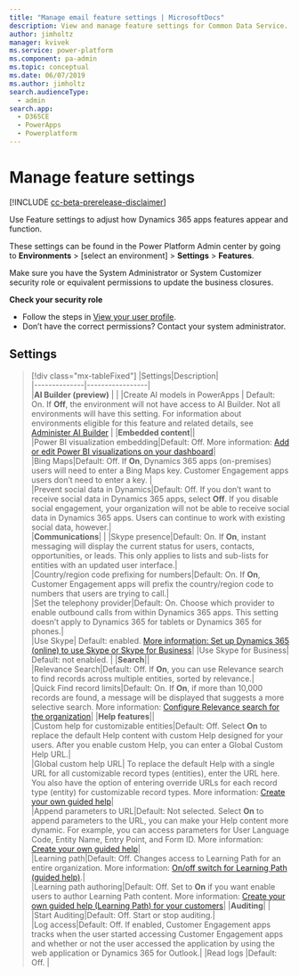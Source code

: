 ```yaml
---
title: "Manage email feature settings | MicrosoftDocs"
description: View and manage feature settings for Common Data Service.
author: jimholtz
manager: kvivek
ms.service: power-platform
ms.component: pa-admin
ms.topic: conceptual
ms.date: 06/07/2019
ms.author: jimholtz 
search.audienceType: 
  - admin
search.app: 
  - D365CE
  - PowerApps
  - Powerplatform
---
```

# Manage feature settings 

[!INCLUDE [cc-beta-prerelease-disclaimer](../includes/cc-beta-prerelease-disclaimer.md)]

Use Feature settings to adjust how Dynamics 365 apps features appear and function.

These settings can be found in the Power Platform Admin center by going to **Environments** > [select an environment] > **Settings** > **Features**.

Make sure you have the System Administrator or System Customizer security role or equivalent permissions to update the business closures.

**Check your security role**

- Follow the steps in [View your user profile](https://docs.microsoft.com/dynamics365/customer-engagement/basics/view-your-user-profile).
- Don’t have the correct permissions? Contact your system administrator.

## Settings

> [!div class="mx-tableFixed"]
> |Settings|Description|  
> |--------------|-----------------|  
> |**AI Builder (preview)**  |   |
> |Create AI models in PowerApps  | Default: On. If **Off**, the environment will not have access to AI Builder. Not all environments will have this setting. For information about environments eligible for this feature and related details, see [Administer AI Builder](https://docs.microsoft.com/ai-builder/administer)  |
> |**Embedded content**||  
> |Power BI visualization embedding|Default: Off. More information: [Add or edit Power BI visualizations on your dashboard](https://docs.microsoft.com/dynamics365/customer-engagement/basics/add-edit-power-bi-visualizations-dashboard)|  
> |Bing Maps|Default: Off. If **On**, Dynamics 365 apps (on-premises) users will need to enter a Bing Maps key. Customer Engagement apps users don’t need to enter a key. |  
> |Prevent social data in Dynamics|Default: Off. If you don’t want to receive social data in Dynamics 365 apps, select **Off**. If you disable social engagement, your organization will not be able to receive social data in Dynamics 365 apps. Users can continue to work with existing social data, however.|  
> |**Communications**| |
> |Skype presence|Default: On. If **On**, instant messaging will display the current status for users, contacts, opportunities, or leads. This only applies to lists and sub-lists for entities with an updated user interface.|  
> |Country/region code prefixing for numbers|Default: On. If **On**, Customer Engagement apps will prefix the country/region code to numbers that users are trying to call.|  
> |Set the telephony provider|Default: On. Choose which provider to enable outbound calls from within Dynamics 365 apps. This setting doesn’t apply to Dynamics 365 for tablets or Dynamics 365 for phones.|  
> |Use Skype| Default: enabled. [More information: Set up Dynamics 365 (online) to use Skype or Skype for Business](https://docs.microsoft.com/dynamics365/customer-engagement/admin/set-up-skype-or-skype-for-business)|
> |Use Skype for Business| Default: not enabled. |
> |**Search**||  
> |Relevance Search|Default: Off. If **On**, you can use Relevance search to find records across multiple entities, sorted by relevance.|  
> |Quick Find record limits|Default: On. If **On**, if more than 10,000 records are found, a message will be displayed that suggests a more selective search. More information: [Configure Relevance search for the organization](https://docs.microsoft.com/dynamics365/customer-engagement/admin/configure-relevance-search-organization)| 
> |**Help features**||  
> |Custom help for customizable entities|Default: Off. Select **On** to replace the default Help content with custom Help designed for your users. After you enable custom Help, you can enter a Global Custom Help URL.|  
> |Global custom help URL| To replace the default Help with a single URL for all customizable record types (entities), enter the URL here. You also have the option of entering override URLs for each record type (entity) for customizable record types. More information: [Create your own guided help](https://docs.microsoft.com/dynamics365/customer-engagement/customize/create-guided-help-learning-path)|  
> |Append parameters to URL|Default: Not selected.  Select **On** to append parameters to the URL, you can make your Help content more dynamic. For example, you can access parameters for User Language Code, Entity Name, Entry Point, and Form ID. More information: [Create your own guided help](https://docs.microsoft.com/dynamics365/customer-engagement/customize/create-guided-help-learning-path)|  
> |Learning path|Default: Off. Changes access to Learning Path for an entire organization. More information: [On/off switch for Learning Path (guided help)](https://docs.microsoft.com/dynamics365/customer-engagement/admin/on-off-switch-for-learning-path-guided-help).|  
> |Learning path authoring|Default: Off. Set to **On** if you want enable users to author Learning Path content. More information: [Create your own guided help (Learning Path) for your customers](https://docs.microsoft.com/dynamics365/customer-engagement/customize/create-guided-help-learning-path)|
> |**Auditing**| |
> |Start Auditing|Default: Off. Start or stop auditing.|  
> |Log access|Default: Off. If enabled, Customer Engagement apps tracks when the user started accessing Customer Engagement apps and whether or not the user accessed the application by using the web application or Dynamics 365 for Outlook.| 
> |Read logs |Default: Off. | 
